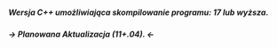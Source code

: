 ##### Wersja C++ umożliwiająca skompilowanie programu: 17 lub wyższa.
##### -> Planowana Aktualizacja (11+.04). <-
